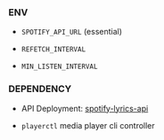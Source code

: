 ### ENV

-   `SPOTIFY_API_URL` (essential)

-   `REFETCH_INTERVAL`

-   `MIN_LISTEN_INTERVAL`

### DEPENDENCY

-   API Deployment: [spotify-lyrics-api](https://github.com/akashrchandran/spotify-lyrics-api)

-   `playerctl` media player cli controller
